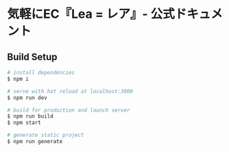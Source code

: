 # 気軽にEC『Lea = レア』- 公式ドキュメント

## Build Setup

```bash
# install dependencies
$ npm i

# serve with hot reload at localhost:3000
$ npm run dev

# build for production and launch server
$ npm run build
$ npm start

# generate static project
$ npm run generate
```
